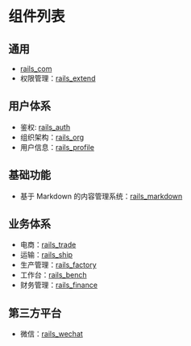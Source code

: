 # 组件列表

## 通用
* [rails_com][1]
* 权限管理：[rails_extend][2]

## 用户体系
* 鉴权: [rails_auth][3]
* 组织架构：[rails_org][4]
* 用户信息：[rails_profile][5]

## 基础功能
* 基于 Markdown 的内容管理系统：[rails_markdown][6]

## 业务体系
* 电商：[rails_trade][7]
* 运输：[rails_ship][8]
* 生产管理：[rails_factory][9]
* 工作台：[rails_bench][10]
* 财务管理：[rails_finance][11]

## 第三方平台
* 微信：[rails_wechat][12]


[1]:https://github.com/work-design/rails_com
[2]:https://github.com/work-design/rails_extend
[3]:https://github.com/work-design/rails_auth
[4]:https://github.com/work-design/rails_org
[5]:https://github.com/work-design/rails_profile
[6]:https://github.com/work-design/rails_markdown
[7]:https://github.com/work-design/rails_trade
[8]:https://github.com/work-design/rails_ship
[9]:https://github.com/work-design/rails_factory
[10]:https://github.com/work-design/rails_bench
[11]:https://github.com/work-design/rails_finance
[12]:https://github.com/work-design/rails_wechat
